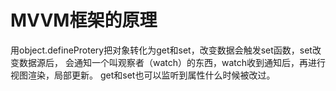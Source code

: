 # MVVM框架的原理
用object.defineProtery把对象转化为get和set，改变数据会触发set函数，set改变数据源后，
会通知一个叫观察者（watch）的东西，watch收到通知后，再进行视图渲染，局部更新。
get和set也可以监听到属性什么时候被改过。
